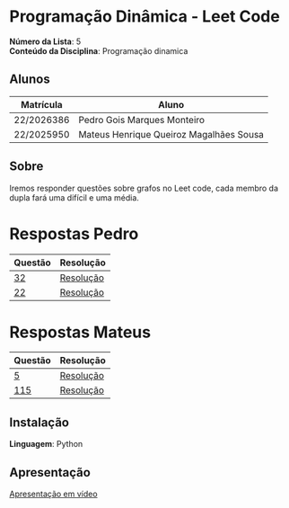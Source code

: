 # Programação Dinâmica - Leet Code

**Número da Lista**: 5<br>
**Conteúdo da Disciplina**: Programação dinamica<br>

## Alunos
|Matrícula | Aluno |
| -- | -- |
| 22/2026386  |  Pedro Gois Marques Monteiro |
| 22/2025950  |  Mateus Henrique Queiroz Magalhães Sousa |

## Sobre 
Iremos responder questões sobre grafos no Leet code, cada membro da dupla fará uma difícil e uma média.

# Respostas Pedro
|Questão | Resolução |
| -- | -- |
| [32](https://leetcode.com/problems/longest-valid-parentheses/) |  [Resolução](32.py) |
| [22](https://leetcode.com/problems/generate-parentheses/) |  [Resolução](22.py)|

# Respostas Mateus

|Questão | Resolução |
| -- | -- |
| [5](https://leetcode.com/problems/longest-palindromic-substring/description/) |  [Resolução](5.py)|
| [115](https://leetcode.com/problems/distinct-subsequences/description/) |  [Resolução](115.py)|

## Instalação 
**Linguagem**: Python<br>

## Apresentação
[Apresentação em vídeo ](https://www.youtube.com/watch?v=JMjeMRmJvoY)



